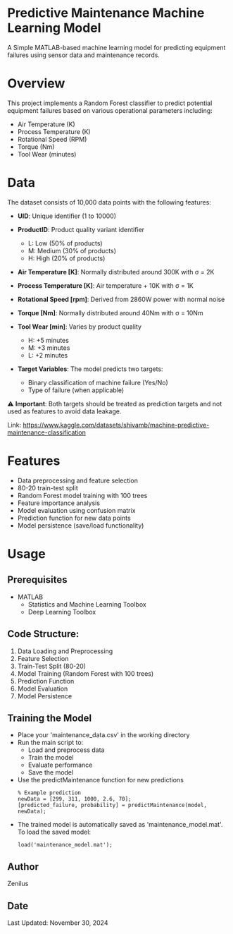 # Predictive Maintenance Machine Learning Model
A Simple MATLAB-based machine learning model for predicting equipment failures using sensor data and maintenance records.

# Overview
This project implements a Random Forest classifier to predict potential equipment failures based on various operational parameters including:
- Air Temperature (K)
- Process Temperature (K)
- Rotational Speed (RPM)
- Torque (Nm)
- Tool Wear (minutes)

# Data
The dataset consists of 10,000 data points with the following features:

- **UID**: Unique identifier (1 to 10000)

- **ProductID**: Product quality variant identifier
  - L: Low (50% of products)
  - M: Medium (30% of products)
  - H: High (20% of products)
 
- **Air Temperature [K]**: Normally distributed around 300K with σ = 2K

- **Process Temperature [K]**: Air temperature + 10K with σ = 1K

- **Rotational Speed [rpm]**: Derived from 2860W power with normal noise

- **Torque [Nm]**: Normally distributed around 40Nm with σ = 10Nm

- **Tool Wear [min]**: Varies by product quality
  - H: +5 minutes
  - M: +3 minutes
  - L: +2 minutes

- **Target Variables**: The model predicts two targets:
  - Binary classification of machine failure (Yes/No)
  - Type of failure (when applicable)

⚠️ **Important**: Both targets should be treated as prediction targets and not used as features to avoid data leakage.

Link: https://www.kaggle.com/datasets/shivamb/machine-predictive-maintenance-classification

# Features

- Data preprocessing and feature selection
- 80-20 train-test split
- Random Forest model training with 100 trees
- Feature importance analysis
- Model evaluation using confusion matrix
- Prediction function for new data points
- Model persistence (save/load functionality)


# Usage
## Prerequisites
- MATLAB
  - Statistics and Machine Learning Toolbox
  - Deep Learning Toolbox

## Code Structure:
1. Data Loading and Preprocessing
2. Feature Selection
3. Train-Test Split (80-20)
4. Model Training (Random Forest with 100 trees)
5. Prediction Function
6. Model Evaluation
7. Model Persistence

## Training the Model
- Place your 'maintenance_data.csv' in the working directory
- Run the main script to:
  - Load and preprocess data
  - Train the model
  - Evaluate performance
  - Save the model
- Use the predictMaintenance function for new predictions
  ```
  % Example prediction
  newData = [299, 311, 1000, 2.6, 70];
  [predicted_failure, probability] = predictMaintenance(model, newData);
  ```
- The trained model is automatically saved as 'maintenance_model.mat'. To load the saved model:
  ```
  load('maintenance_model.mat');
  ```

## Author
Zenilus

## Date
Last Updated: November 30, 2024
